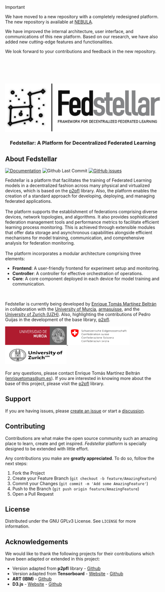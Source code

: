 > [!IMPORTANT]
> We have moved to a new repository with a completely redesigned platform. The new repository is available at [NEBULA](https://github.com/enriquetomasmb/nebula).
>
> We have improved the internal architecture, user interface, and communications of this new platform. Based on our research, we have also added new cutting-edge features and functionalities.
>
> We look forward to your contributions and feedback in the new repository.

<br>
<br>
<br>

<!-- PROJECT LOGO -->
<br>
<p align="center">
  <a href="https://github.com/enriquetomasmb/fedstellar">
    <img src="docs/_static/fedstellar-logo.jpg" alt="fedstellar">
  </a>
  <h3 align="center">Fedstellar: A Platform for Decentralized Federated Learning</h3>
</p>

## About Fedstellar

[![Documentation](https://img.shields.io/badge/docs-latest-brightgreen.svg?style=flat)](https://fedstellar.enriquetomasmb.com)
![Github Last Commit](https://img.shields.io/github/last-commit/enriquetomasmb/fedstellar)
[![GitHub issues](https://img.shields.io/github/issues/enriquetomasmb/fedstellar)](https://github.com/enriquetomasmb/fedstellar/issues)

Fedstellar is a platform that facilitates the training of Federated Learning models in a decentralized fashion across many physical and virtualized devices, which is based on the <a href="https://github.com/pguijas/p2pfl/">p2pfl</a> library. Also, the platform enables the creation of a standard approach for developing, deploying, and managing federated applications.
<br><br>
The platform supports the establishment of federations comprising diverse devices, network topologies, and algorithms. It also provides sophisticated federation management tools and performance metrics to facilitate efficient learning process monitoring. This is achieved through extensible modules that offer data storage and asynchronous capabilities alongside efficient mechanisms for model training, communication, and comprehensive analysis for federation monitoring.
<br><br>
The platform incorporates a modular architecture comprising three elements:

- **Frontend**: A user-friendly frontend for experiment setup and monitoring.
- **Controller**: A controller for effective orchestration of operations.
- **Core**: A core component deployed in each device for model training and communication.


<br><br>
Fedstellar is currently being developed by [Enrique Tomás Martínez Beltrán](https://enriquetomasmb.com) in collaboration with the [University of Murcia](https://www.um.es/en), [armasuisse](https://www.armasuisse.ch/en), and the [University of Zurich (UZH)](https://www.uzh.ch/). Also, highlighting the contributions of Pedro Guijas in the development of the base library, [p2pfl](https://github.com/pguijas/p2pfl/).

<a href="https://um.es">
  <img src="docs/_static/umu.jpg" alt="University of Murcia" width="200" height="60">
</a>
<a href="https://www.armasuisse.ch/en">
  <img src="docs/_static/armasuisse.jpg" alt="armasuisse" width="200" height="60">
</a>
<a href="https://www.uzh.ch/">
  <img src="docs/_static/uzh.jpg" alt="University of Zurich" width="200" height="60">
</a>
<br><br>
For any questions, please contact Enrique Tomás Martínez Beltrán (<a href="mailto:enriquetomas@um.es">enriquetomas@um.es</a>). If you are interested in knowing more about the base of this project, please visit the <a href="https://github.com/pguijas/p2pfl/">p2pfl</a> library.


## Support

If you are having issues, please [create an issue](https://github.com/enriquetomasmb/fedstellar/issues) or start a [discussion](https://github.com/enriquetomasmb/fedstellar/discussions).


## Contributing

Contributions are what make the open source community such an amazing place to learn, create and get inspired. _Fedstellar_ platform is specially designed to be extended with little effort.

Any contributions you make are **greatly appreciated**. To do so, follow the next steps:

1. Fork the Project
2. Create your Feature Branch (`git checkout -b feature/AmazingFeature`)
3. Commit your Changes (`git commit -m 'Add some AmazingFeature'`)
4. Push to the Branch (`git push origin feature/AmazingFeature`)
5. Open a Pull Request


## License

Distributed under the GNU GPLv3 License. See `LICENSE` for more information.

## Acknowledgements

We would like to thank the following projects for their contributions which have been adapted or extended in this project:

* Version adapted from **p2pfl** library - [Github](https://github.com/pguijas/p2pfl/)
* Version adapted from **Tensorboard** - [Website](https://www.tensorflow.org/tensorboard) - [Github](https://github.com/tensorflow/tensorboard)
* **ART (IBM)** - [Github](https://github.com/Trusted-AI/adversarial-robustness-toolbox)
* **D3.js** - [Website](https://d3js.org) - [Github](https://github.com/d3/d3-force)